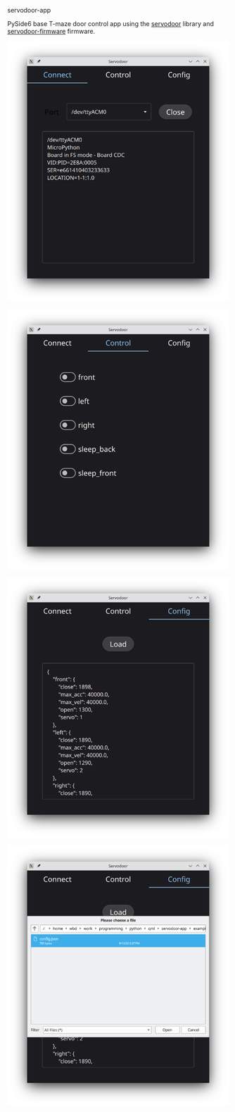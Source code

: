servodoor-app

PySide6 base T-maze door control app using the
[servodoor](https://github.com/willdickson/servodoor) library and
[servodoor-firmware](https://github.com/willdickson/servodoor) firmware.  

![connect_tab](images/connect_tab.png)

![control_tab](images/control_tab.png)

![config_tab](images/config_tab.png)

![config_dialog](images/config_dialog.png)



